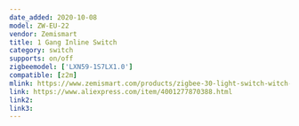 ```yaml
---
date_added: 2020-10-08
model: ZW-EU-22
vendor: Zemismart
title: 1 Gang Inline Switch
category: switch
supports: on/off
zigbeemodel: ['LXN59-1S7LX1.0']
compatible: [z2m]
mlink: https://www.zemismart.com/products/zigbee-30-light-switch-witch-diy-breaker-module-smartthings-hubitat-app-remote-control-home-1-2-way
link: https://www.aliexpress.com/item/4001277870388.html
link2: 
link3: 
---
```


